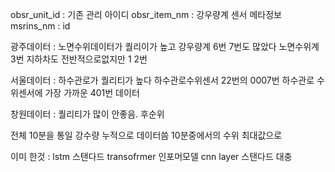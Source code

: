 obsr_unit_id : 기존 관리 아이디
obsr_item_nm : 강우량계 센서 메타정보
msrins_nm : id 


광주데이터 : 노면수위데이터가 퀄리이가 높고
강우량계 6번
7번도 많았다
노면수위계 3번 
지하차도 전반적으로없지만 1 2번  



서울데이터 : 하수관로가 퀄리티가 높다
하수관로수위센서 22번의 0007번
하수관로 수위센서에 가장 가까운 401번 데이터 


창원데이터 : 퀄리티가 많이 안좋음. 후순위

전체 10분을 통일
강수량 누적으로 데이터씀
10분중에서의 수위 최대값으로 

이미 한것 : 
lstm 스탠다드
transofrmer 인포머모델
cnn layer 스탠다드 대충 